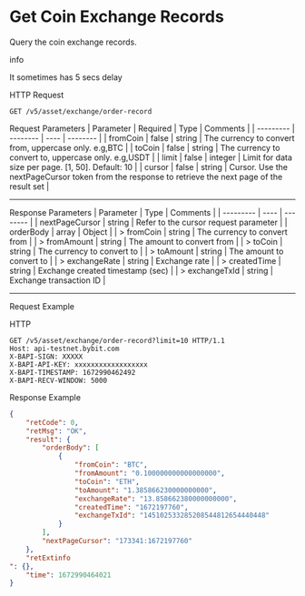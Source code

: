 # Get Coin Exchange Records
Query the coin exchange records.

info

It sometimes has 5 secs delay


HTTP Request
```http
GET /v5/asset/exchange/order-record
```

Request Parameters
| Parameter | Required | Type | Comments |
| --------- | -------- | ---- | -------- |
| fromCoin | false | string | The currency to convert from, uppercase only. e.g,BTC |
| toCoin | false | string | The currency to convert to, uppercase only. e.g,USDT |
| limit | false | integer | Limit for data size per page. [1, 50]. Default: 10 |
| cursor | false | string | Cursor. Use the nextPageCursor token from the response to retrieve the next page of the result set |

---


Response Parameters
| Parameter | Type | Comments |
| --------- | ---- | -------- |
| nextPageCursor | string | Refer to the cursor request parameter |
| orderBody | array | Object |
| > fromCoin | string | The currency to convert from |
| > fromAmount | string | The amount to convert from |
| > toCoin | string | The currency to convert to |
| > toAmount | string | The amount to convert to |
| > exchangeRate | string | Exchange rate |
| > createdTime | string | Exchange created timestamp (sec) |
| > exchangeTxId | string | Exchange transaction ID |

---


Request Example

HTTP
 
  
```http
GET /v5/asset/exchange/order-record?limit=10 HTTP/1.1
Host: api-testnet.bybit.com
X-BAPI-SIGN: XXXXX
X-BAPI-API-KEY: xxxxxxxxxxxxxxxxxx
X-BAPI-TIMESTAMP: 1672990462492
X-BAPI-RECV-WINDOW: 5000
```

Response Example
```json
{
    "retCode": 0,
    "retMsg": "OK",
    "result": {
        "orderBody": [
            {
                "fromCoin": "BTC",
                "fromAmount": "0.100000000000000000",
                "toCoin": "ETH",
                "toAmount": "1.385866230000000000",
                "exchangeRate": "13.858662380000000000",
                "createdTime": "1672197760",
                "exchangeTxId": "145102533285208544812654440448"
            }
        ],
        "nextPageCursor": "173341:1672197760"
    },
    "retExtinfo
": {},
    "time": 1672990464021
}
```

